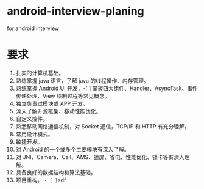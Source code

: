 # android-interview-planing
for android interview

要求
====
1. 扎实的计算机基础。
2. 熟练掌握 java 语言，了解 java 的线程操作、内存管理。
3. 熟练掌握 Android UI 开发，-[ ] 掌握四大组件、Handler、AsyncTask、事件传递处理、View 绘制过程等常见概念。
4. 独立负责过模块或 APP 开发。
5. 深入了解开源框架、移动性能优化。
6. 自定义控件。
7. 熟悉移动网络通信机制，对 Socket 通信，TCP/IP 和 HTTP 有充分理解。
8. 常用设计模式。
9. 敏捷开发。
10. 对 Android 的一个或多个主要模块有深入了解。
11. 对 JNI、Camera、Call、AMS、锁屏、省电、性能优化、锁卡等有深入理解。
12. 具备良好的数据结构和算法基础。
13. 项目重构。
`- [ ]`sdf
